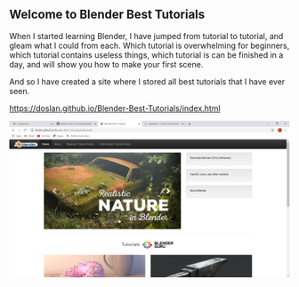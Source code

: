 ## Welcome to Blender Best Tutorials

When I started learning Blender, I have jumped from tutorial to tutorial, and gleam what I could from each. Which tutorial is overwhelming for beginners, which tutorial contains useless things, which tutorial is can be finished in a day, and will show you how to make your first scene.

And so I have created a site where I stored all best tutorials that I have ever seen.

https://doslan.github.io/Blender-Best-Tutorials/index.html

![Alt text](https://github.com/DOSLAN/Blender-Best-Tutorials/blob/master/Captures/1.png?raw=true)
